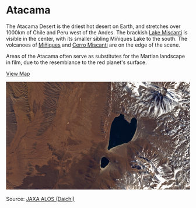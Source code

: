 # Atacama

The Atacama Desert is the driest hot desert on Earth, and stretches over 1000km of Chile and Peru west of the Andes. The brackish [Lake Miscanti](https://en.wikipedia.org/wiki/Miscanti_Lake) is visible in the center, with its smaller sibling Miñiques Lake to the south. The volcanoes of [Miñiques](https://en.wikipedia.org/wiki/Mi%C3%B1iques) and [Cerro Miscanti](https://en.wikipedia.org/wiki/Cerro_Miscanti) are on the edge of the scene.

Areas of the Atacama often serve as substitutes for the Martian landscape in film, due to the resemblance to the red planet's surface.

[View Map](http://a.tiles.mapbox.com/v3/colemanm.map-h3n78ecg.html#10/-23.7514/-67.8090)

![Miscanti Lake in Atacama](screenshot.jpg)

Source: [JAXA ALOS (Daichi)](http://www.esa.int/spaceinimages/Images/2014/02/Heart_of_the_Atacama)

